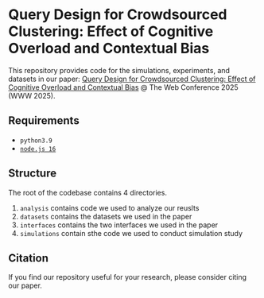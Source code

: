 # Query Design for Crowdsourced Clustering: Effect of Cognitive Overload and Contextual Bias

This repository provides code for the simulations, experiments, and datasets in our paper: [Query Design for Crowdsourced Clustering: Effect of Cognitive Overload and Contextual Bias](https://doi.org/10.1145/3696410.3714587) @ The Web Conference 2025 (WWW 2025).

## Requirements
- `python3.9`
- [`node.js 16`](https://nodejs.org/en/)

## Structure
The root of the codebase contains 4 directories.
1. `analysis` contains code we used to analyze our reuslts
2. `datasets` contains the datasets we used in the paper
3. `interfaces` contains the two interfaces we used in the paper
4. `simulations` contain sthe code we used to conduct simulation study

## Citation

If you find our repository useful for your research, please consider citing our paper.